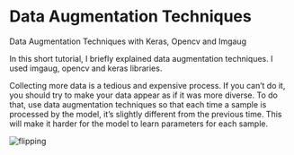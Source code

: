 # Data Augmentation Techniques
Data Augmentation Techniques with Keras, Opencv and Imgaug

In this short tutorial, I briefly explained data augmentation techniques. 
I used imgaug, opencv and keras libraries. 

Collecting more data is a tedious and expensive process. If you can’t do it, you should try to make your data appear as if it was more diverse. To do that, use data augmentation techniques so that each time a sample is processed by the model, it’s slightly different from the previous time. This will make it harder for the model to learn parameters for each sample.

![flipping](https://user-images.githubusercontent.com/44964158/114278555-128d5e00-9a39-11eb-970f-b7c0f811754d.jpg)

